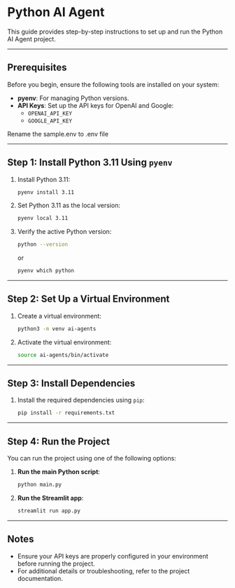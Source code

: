 # Python AI Agent

This guide provides step-by-step instructions to set up and run the Python AI Agent project.

---

## Prerequisites

Before you begin, ensure the following tools are installed on your system:

- **pyenv**: For managing Python versions.
- **API Keys**: Set up the API keys for OpenAI and Google:
  - `OPENAI_API_KEY`
  - `GOOGLE_API_KEY`

Rename the sample.env to .env file

---

## Step 1: Install Python 3.11 Using `pyenv`

1. Install Python 3.11:
   ```bash
   pyenv install 3.11
   ```

2. Set Python 3.11 as the local version:
   ```bash
   pyenv local 3.11
   ```

3. Verify the active Python version:
   ```bash
   python --version
   ```
   or
   ```bash
   pyenv which python
   ```

---

## Step 2: Set Up a Virtual Environment

1. Create a virtual environment:
   ```bash
   python3 -m venv ai-agents
   ```

2. Activate the virtual environment:
   ```bash
   source ai-agents/bin/activate
   ```

---

## Step 3: Install Dependencies

1. Install the required dependencies using `pip`:
   ```bash
   pip install -r requirements.txt
   ```

---

## Step 4: Run the Project

You can run the project using one of the following options:

1. **Run the main Python script**:
   ```bash
   python main.py
   ```

2. **Run the Streamlit app**:
   ```bash
   streamlit run app.py
   ```

---

## Notes

- Ensure your API keys are properly configured in your environment before running the project.
- For additional details or troubleshooting, refer to the project documentation.
